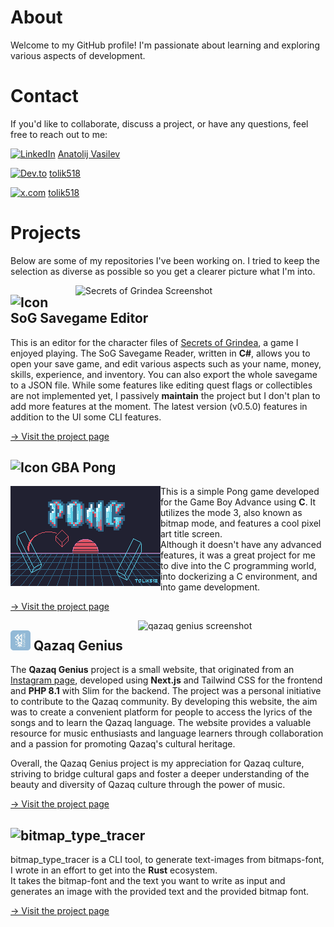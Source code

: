 # About

Welcome to my GitHub profile! I'm passionate about learning and exploring various aspects of development.


# Contact

If you'd like to collaborate, discuss a project, or have any questions, feel free to reach out to me:


[<img src="https://github.com/tolik518/tolik518/assets/3026792/9987a86b-2aaa-4f3e-b175-fa2db1b85772" alt="LinkedIn" width="16px" height="auto">](https://www.linkedin.com/in/anatolij-vasilev/) [Anatolij Vasilev](https://www.linkedin.com/in/anatolij-vasilev/)

[<img src="https://dev-to.s3.us-east-2.amazonaws.com/favicon.ico" alt="Dev.to" width="16px" height="auto">](https://dev.to/tolik518) [tolik518](https://dev.to/tolik518)

[<img src="https://abs.twimg.com/favicons/twitter.3.ico" alt="x.com" width="16px" height="auto">](https://x.com/tolik518) [tolik518](https://x.com/tolik518)


# Projects

 Below are some of my repositories I've been working on. I tried to keep the selection as diverse as possible so you get a clearer picture what I'm into.




[<img src="https://returnnull.de/images/SoG_SGreader8.png" alt="Secrets of Grindea Screenshot" width="400px" height="auto" align="right">](https://github.com/tolik518/SoG_SGreader)
## ![Icon](https://returnnull.de/images/_64.png) SoG Savegame Editor

This is an editor for the character files of [Secrets of Grindea](https://www.secretsofgrindea.com/), a game I enjoyed playing. The SoG Savegame Reader, written in **C#**, allows you to open your save game, and edit various aspects such as your name, money, skills, experience, and inventory. You can also export the whole savegame to a JSON file. While some features like editing quest flags or collectibles are not implemented yet, I passively **maintain** the project but I don't plan to add more features at the moment. The latest version (v0.5.0) features in addition to the UI some CLI features.

[-> Visit the project page](https://github.com/tolik518/SoG_SGreader)




## ![Icon](https://returnnull.de/images/pong_github.png) GBA Pong

[<img src="https://raw.githubusercontent.com/tolik518/GBA_Pong/master/.github/readme/pong-2.png" alt="Pong for Game Boy Advance" width="auto" height="auto" align="left">](https://github.com/tolik518/GBA_Pong)

This is a simple Pong game developed for the Game Boy Advance using **C**. It utilizes the mode 3, also known as bitmap mode, and features a cool pixel art title screen.   
Although it doesn't have any advanced features, it was a great project for me to dive into the C programming world, into dockerizing a C environment, and into game development.

[-> Visit the project page](https://github.com/tolik518/GBA_Pong)





[<img src="https://github.com/tolik518/tolik518/assets/3026792/4bc74258-3a11-4aa5-896b-01db79f8ab45" alt="qazaq genius screenshot" width="300px" height="auto" align="right">](https://github.com/tolik518/tolik518/assets/3026792/51f183e9-632a-491c-8988-53cbb3b2adef)

## ![Icon](https://github.com/Qazaq-Genius/Qazaq-Genius-App/blob/editor/public/favicon-32x32.png) Qazaq Genius

The **Qazaq Genius** project is a small website, that originated from an [Instagram page](https://www.instagram.com/qazaq.genius/), developed using **Next.js** and Tailwind CSS for the frontend and **PHP 8.1** with Slim for the backend.
The project was a personal initiative to contribute to the Qazaq community. By developing this website, the aim was to create a convenient platform for people to access the lyrics of the songs and to learn the Qazaq language. The website provides a valuable resource for music enthusiasts and language learners through collaboration and a passion for promoting Qazaq's cultural heritage.

Overall, the Qazaq Genius project is my appreciation for Qazaq culture, striving to bridge cultural gaps and foster a deeper understanding of the beauty and diversity of Qazaq culture through the power of music.

[-> Visit the project page](https://github.com/Qazaq-Genius)



## ![bitmap_type_tracer](https://raw.githubusercontent.com/tolik518/bitmap_type_tracer/main/logo.png)

bitmap_type_tracer is a CLI tool, to generate text-images from bitmaps-font, I wrote in an effort to get into the **Rust** ecosystem.  
It takes the bitmap-font and the text you want to write as input and generates an image with the provided text and the provided bitmap font.

[-> Visit the project page](https://github.com/tolik518/bitmap_type_tracer)


